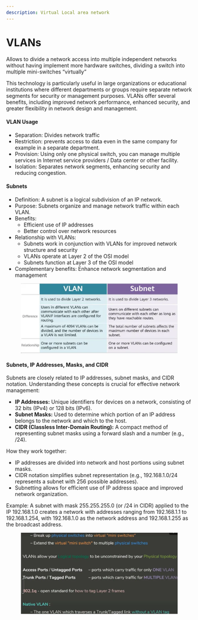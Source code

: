 ```yaml
---
description: Virtual Local area network
---
```


# VLANs

Allows to divide a network access into multiple independent networks without having implement more hardware switches, dividing a switch into multiple mini-switches “virtually”

This technology is particularly useful in large organizations or educational institutions where different departments or groups require separate network segments for security or management purposes. VLANs offer several benefits, including improved network performance, enhanced security, and greater flexibility in network design and management.

#### VLAN Usage

* Separation: Divides network traffic
* Restriction: prevents access to data even in the same company for example in a separate department.
* Provision: Using only one physical switch, you can manage multiple services in Internet service providers / Data center or other facility.
* Isolation: Separates network segments, enhancing security and reducing congestion.

#### Subnets

* Definition: A subnet is a logical subdivision of an IP network.
* Purpose: Subnets organize and manage network traffic within each VLAN.
* Benefits:
  * Efficient use of IP addresses
  * Better control over network resources
* Relationship with VLANs:
  * Subnets work in conjunction with VLANs for improved network structure and security
  * VLANs operate at Layer 2 of the OSI model
  * Subnets function at Layer 3 of the OSI model
* Complementary benefits: Enhance network segmentation and management

<figure><img src="../../.gitbook/assets/image (5).png" alt=""><figcaption></figcaption></figure>

#### Subnets, IP Addresses, Masks, and CIDR

Subnets are closely related to IP addresses, subnet masks, and CIDR notation. Understanding these concepts is crucial for effective network management:

* **IP Addresses:** Unique identifiers for devices on a network, consisting of 32 bits (IPv4) or 128 bits (IPv6).
* **Subnet Masks:** Used to determine which portion of an IP address belongs to the network and which to the host.
* **CIDR (Classless Inter-Domain Routing):** A compact method of representing subnet masks using a forward slash and a number (e.g., /24).

How they work together:

* IP addresses are divided into network and host portions using subnet masks.
* CIDR notation simplifies subnet representation (e.g., 192.168.1.0/24 represents a subnet with 256 possible addresses).
* Subnetting allows for efficient use of IP address space and improved network organization.

Example: A subnet with mask 255.255.255.0 (or /24 in CIDR) applied to the IP 192.168.1.0 creates a network with addresses ranging from 192.168.1.1 to 192.168.1.254, with 192.168.1.0 as the network address and 192.168.1.255 as the broadcast address.

<figure><img src="../../.gitbook/assets/image (7).png" alt=""><figcaption></figcaption></figure>
